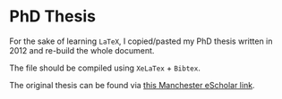 # PhD Thesis

For the sake of learning `LaTeX`, I copied/pasted my PhD thesis written in 2012 and re-build the whole document.

The file should be compiled using `XeLaTex` + `Bibtex`.

The original thesis can be found via [this Manchester eScholar link](https://www.escholar.manchester.ac.uk/uk-ac-man-scw:182817).
